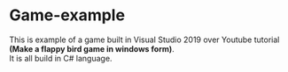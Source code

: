 # Game-example
This is example of a game built in Visual Studio 2019 over Youtube tutorial <b>(Make a flappy bird game in windows form)</b>.
<br>It is all build in C# language.

